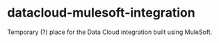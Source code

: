 # datacloud-mulesoft-integration
Temporary (?) place for the Data Cloud integration built using MuleSoft.
